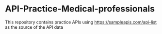 # API-Practice-Medical-professionals
This repository contains practice APIs using https://sampleapis.com/api-list as the source of the API data
